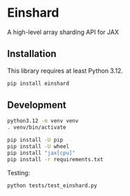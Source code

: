 # Einshard

A high-level array sharding API for JAX

## Installation

This library requires at least Python 3.12.

```sh
pip install einshard
```

## Development

```sh
python3.12 -m venv venv
. venv/bin/activate
```

```sh
pip install -U pip
pip install -U wheel
pip install "jax[cpu]"
pip install -r requirements.txt
```

Testing:

```sh
python tests/test_einshard.py
```
